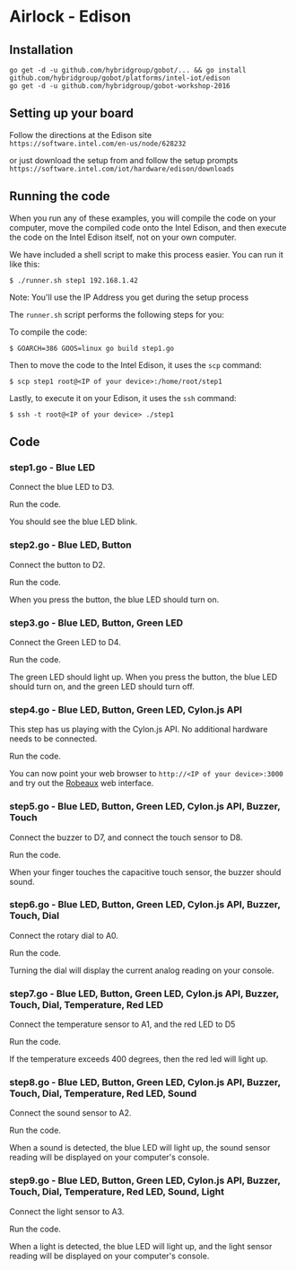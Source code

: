 # Airlock - Edison

## Installation

```
go get -d -u github.com/hybridgroup/gobot/... && go install github.com/hybridgroup/gobot/platforms/intel-iot/edison
go get -d -u github.com/hybridgroup/gobot-workshop-2016
```
## Setting up your board
Follow the directions at the Edison site  
`https://software.intel.com/en-us/node/628232`

or just download the setup from and follow the setup prompts `https://software.intel.com/iot/hardware/edison/downloads`

## Running the code
When you run any of these examples, you will compile the code on your computer, move the compiled code onto the Intel Edison, and then execute the code on the Intel Edison itself, not on your own computer.

We have included a shell script to make this process easier. You can run it like this:

```
$ ./runner.sh step1 192.168.1.42
```
Note: You'll use the IP Address you get during the setup process

The `runner.sh` script performs the following steps for you:

To compile the code:

```
$ GOARCH=386 GOOS=linux go build step1.go
```

Then to move the code to the Intel Edison, it uses the `scp` command:

```
$ scp step1 root@<IP of your device>:/home/root/step1
```

Lastly, to execute it on your Edison, it uses the `ssh` command:

```
$ ssh -t root@<IP of your device> ./step1
```

## Code

### step1.go - Blue LED

Connect the blue LED to D3.

Run the code.

You should see the blue LED blink.

### step2.go - Blue LED, Button

Connect the button to D2.

Run the code.

When you press the button, the blue LED should turn on.

### step3.go - Blue LED, Button, Green LED

Connect the Green LED to D4.

Run the code.

The green LED should light up. When you press the button, the blue LED should turn on, and the green LED should turn off.

### step4.go - Blue LED, Button, Green LED, Cylon.js API

This step has us playing with the Cylon.js API. No additional hardware needs to be connected.

Run the code.

You can now point your web browser to `http://<IP of your device>:3000` and try out the [Robeaux](https://github.com/hybridgroup/robeaux) web interface.

### step5.go - Blue LED, Button, Green LED, Cylon.js API, Buzzer, Touch

Connect the buzzer to D7, and connect the touch sensor to D8.

Run the code.

When your finger touches the capacitive touch sensor, the buzzer should sound.

### step6.go - Blue LED, Button, Green LED, Cylon.js API, Buzzer, Touch, Dial

Connect the rotary dial to A0.

Run the code.

Turning the dial will display the current analog reading on your console.

### step7.go - Blue LED, Button, Green LED, Cylon.js API, Buzzer, Touch, Dial, Temperature, Red LED

Connect the temperature sensor to A1, and the red LED to D5

Run the code.

If the temperature exceeds 400 degrees, then the red led will light up.

### step8.go - Blue LED, Button, Green LED, Cylon.js API, Buzzer, Touch, Dial, Temperature, Red LED, Sound

Connect the sound sensor to A2.

Run the code.

When a sound is detected, the blue LED will light up, the sound sensor reading will be displayed on your computer's console.

### step9.go - Blue LED, Button, Green LED, Cylon.js API, Buzzer, Touch, Dial, Temperature, Red LED, Sound, Light

Connect the light sensor to A3.

Run the code.

When a light is detected, the blue LED will light up, and the light sensor reading will be displayed on your computer's console.
